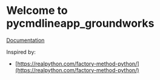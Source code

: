 <!-- markdownlint-disable MD025 -->

# Welcome to pycmdlineapp_groundworks

[Documentation](https://bnaard.github.io/pycmdlineapp-groundwork/index.html)

Inspired by:

- [https://realpython.com/factory-method-python/](https://realpython.com/factory-method-python/)
